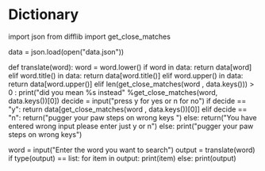 # Dictionary
import json
from difflib import get_close_matches

data = json.load(open("data.json"))

def translate(word):
    word = word.lower()
    if word in data:
        return data[word]
    elif word.title() in data:
        return data[word.title()]
    elif word.upper() in data:
        return data[word.upper()]
    elif len(get_close_matches(word , data.keys())) > 0 :
        print("did you mean %s instead" %get_close_matches(word, data.keys())[0])
        decide = input("press y for yes or n for no")
        if decide == "y":
            return data[get_close_matches(word , data.keys())[0]]
        elif decide == "n":
            return("pugger your paw steps on wrong keys ")
        else:
            return("You have entered wrong input please enter just y or n")
    else:
        print("pugger your paw steps on wrong keys")



word = input("Enter the word you want to search")
output = translate(word)
if type(output) == list:
    for item in output:
        print(item)
else:
    print(output)
